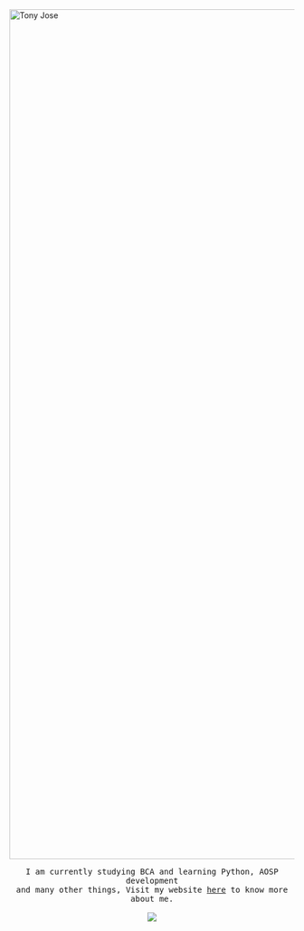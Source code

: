 <img src="https://capsule-render.vercel.app/api?type=waving&color=gradient&height=250&text=%20Tony%20Jose%20&fontAlignY=35&desc=||%20%2019%20|%20M%20|%20Student%20|%20India%20%20||&descAlign=50&descAlignY=60" alt="Tony Jose" width="1500" />

<p align="center"><samp>
  I am currently studying BCA and learning Python, AOSP development
  <br/>
   and many other things, Visit my website <a href="https://charlie-117.github.io">here</a> to know more about me.
  <br/><br/>
  <a href="https://t.me/charlie_117"><img src="https://img.shields.io/badge/Telegram-2CA5E0?style=for-the-badge&logo=telegram&logoColor=white" /></a>
</samp></p>
